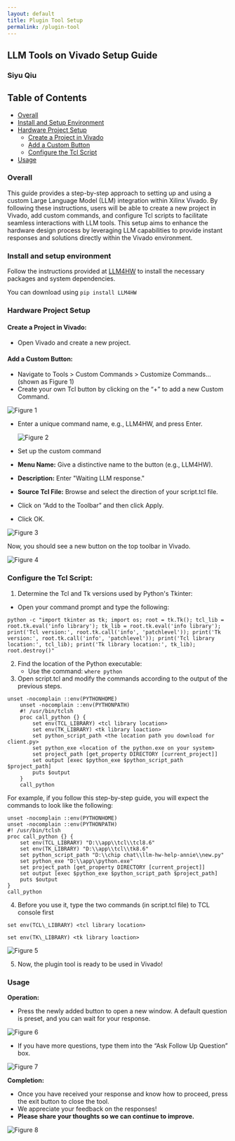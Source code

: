 ```yaml
---
layout: default
title: Plugin Tool Setup
permalink: /plugin-tool
---
```


## LLM Tools on Vivado Setup Guide 

### Siyu Qiu 

## Table of Contents
- [Overall](#overall)
- [Install and Setup Environment](#install-and-setup-environment)
- [Hardware Project Setup](#hardware-project-setup)
  - [Create a Project in Vivado](#create-a-project-in-vivado)
  - [Add a Custom Button](#add-a-custom-button)
  - [Configure the Tcl Script](#configure-the-tcl-script)
- [Usage](#usage)
### Overall 

This guide provides a step-by-step approach to setting up and using a custom Large Language Model (LLM) integration within Xilinx Vivado. By following these instructions, users will be able to create a new project in Vivado, add custom commands, and configure Tcl scripts to facilitate seamless interactions with LLM tools. This setup aims to enhance the hardware design process by leveraging LLM capabilities to provide instant responses and solutions directly within the Vivado environment.

### Install and setup environment 

Follow the instructions provided at [LLM4HW](https://pypi.org/project/LLM4HW/) to install the necessary packages and system dependencies.

You can download using `pip install LLM4HW`

### Hardware Project Setup  

#### Create a Project in Vivado: 

- Open Vivado and create a new project.

#### Add a Custom Button: 

- Navigate to Tools > Custom Commands > Customize Commands… (shown as Figure 1)
- Create your own Tcl button by clicking on the “+” to add a new Custom Command. 

![Figure 1](/picture/picture1.png)

- Enter a unique command name, e.g., LLM4HW, and press Enter.

  ![Figure 2](/picture/picture2.png)

- Set up the custom command
- **Menu Name:** Give a distinctive name to the button (e.g., LLM4HW). 
- **Description:** Enter "Waiting LLM response." 
- **Source Tcl File:** Browse and select the direction of your script.tcl file. 
- Click on “Add to the Toolbar” and then click Apply. 
- Click OK. 

![Figure 3](/picture/picture3.png)

Now, you should see a new button on the top toolbar in Vivado.

![Figure 4](/picture/picture4.png)

### Configure the Tcl Script: 

1. Determine the Tcl and Tk versions used by Python's Tkinter:
- Open your command prompt and type the following:
```
python -c "import tkinter as tk; import os; root = tk.Tk(); tcl_lib = root.tk.eval('info library'); tk_lib = root.tk.eval('info library'); print('Tcl version:', root.tk.call('info', 'patchlevel')); print('Tk version:', root.tk.call('info', 'patchlevel')); print('Tcl library location:', tcl_lib); print('Tk library location:', tk_lib); root.destroy()"
```
2. Find the location of the Python executable:
   - Use the command: `where python`
3. Open script.tcl and modify the commands according to the output of the previous steps.
```   
unset -nocomplain ::env(PYTHONHOME)
    unset -nocomplain ::env(PYTHONPATH)
    #! /usr/bin/tclsh
    proc call_python {} {
        set env(TCL_LIBRARY) <tcl library location>
        set env(TK_LIBRARY) <tk library loaction>
        set python_script_path <the location path you download for client.py>
        set python_exe <location of the python.exe on your system>
        set project_path [get_property DIRECTORY [current_project]]
        set output [exec $python_exe $python_script_path $project_path]
        puts $output
    }
    call_python
 ```

For example, if you follow this step-by-step guide, you will expect the commands to look like the following: 
```
unset -nocomplain ::env(PYTHONHOME)
unset -nocomplain ::env(PYTHONPATH)
#! /usr/bin/tclsh
proc call_python {} {
    set env(TCL_LIBRARY) "D:\\app\\tcl\\tcl8.6"
    set env(TK_LIBRARY) "D:\\app\\tcl\\tk8.6"
    set python_script_path "D:\\chip chat\\llm-hw-help-annie\\new.py"
    set python_exe "D:\\app\\python.exe"
    set project_path [get_property DIRECTORY [current_project]]
    set output [exec $python_exe $python_script_path $project_path]
    puts $output
}
call_python
```

4. Before you use it, type the two commands (in script.tcl file) to TCL console first 

`set env(TCL\_LIBRARY) <tcl library location> `

`set env(TK\_LIBRARY) <tk library loaction>`

![Figure 5](/picture/picture5.png)

5. Now, the plugin tool is ready to be used in Vivado! 

### Usage 

**Operation:** 

- Press the newly added button to open a new window. A default question is preset, and you can wait for your response.

![Figure 6](/picture/picture6.png)


- If you have more questions, type them into the “Ask Follow Up Question” box.

![Figure 7](/picture/picture7.png)

**Completion:** 

- Once you have received your response and know how to proceed, press the exit button to close the tool. 
- We appreciate your feedback on the responses! 
- **Please share your thoughts so we can continue to improve.**

![Figure 8](/picture/picture8.png)
